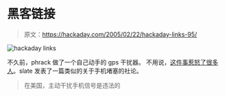# 黑客链接

> 原文：<https://hackaday.com/2005/02/22/hackaday-links-95/>

![hackaday links](img/5b2dccb2445a253240123d00e2903f4e.png)

不久前，phrack 做了一个自己动手的 gps 干扰器。
不用说，[这件事惹怒了很多人](http://computerworld.com/securitytopics/security/story/0,10801,77702,00.html)。slate 发表了一篇类似的关于手机堵塞的社论。

> 在美国，主动干扰手机信号是违法的